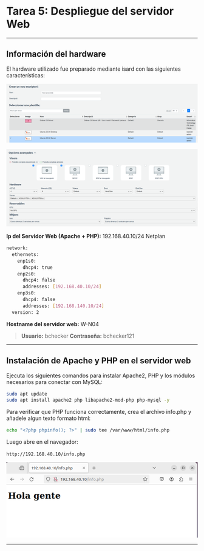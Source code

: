 # Tarea 5: Despliegue del servidor Web
---

## Información del hardware

El hardware utilizado fue preparado mediante isard con las siguientes características:

![Hardware](/media/hard_web.png)

![Hardware2](/media/hard_web2.png)

**Ip del Servidor Web (Apache + PHP):** 192.168.40.10/24
Netplan
```bash
network:
  ethernets:
    enp1s0:
      dhcp4: true
    enp2s0:
      dhcp4: false
      addresses: [192.168.40.10/24]
    enp3s0:
      dhcp4: false
      addresses: [192.168.140.10/24]
  version: 2

```

**Hostname del servidor web:** W-N04

>**Usuario:** bchecker
**Contraseña:** bchecker121

***

## Instalación de Apache y PHP en el servidor web

Ejecuta los siguientes comandos para instalar Apache2, PHP y los módulos necesarios para conectar con MySQL:

```bash
sudo apt update
sudo apt install apache2 php libapache2-mod-php php-mysql -y
```

Para verificar que PHP funciona correctamente, crea el archivo info.php y añadele algun texto formato html:

```bash
echo "<?php phpinfo(); ?>" | sudo tee /var/www/html/info.php
```

Luego abre en el navegador:

`http://192.168.40.10/info.php`

![Acceso web](/media/despl_web.png)

***
